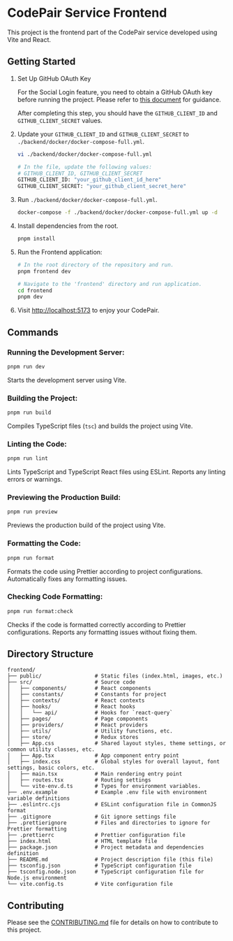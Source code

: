 # CodePair Service Frontend

This project is the frontend part of the CodePair service developed using Vite and React.

## Getting Started

1. Set Up GitHub OAuth Key

    For the Social Login feature, you need to obtain a GitHub OAuth key before running the project. Please refer to [this document](../docs/1_Set_Up_GitHub_OAuth_Key.md) for guidance.

    After completing this step, you should have the `GITHUB_CLIENT_ID` and `GITHUB_CLIENT_SECRET` values.

2. Update your `GITHUB_CLIENT_ID` and `GITHUB_CLIENT_SECRET` to `./backend/docker/docker-compose-full.yml`.

    ```bash
    vi ./backend/docker/docker-compose-full.yml

    # In the file, update the following values:
    # GITHUB_CLIENT_ID, GITHUB_CLIENT_SECRET
    GITHUB_CLIENT_ID: "your_github_client_id_here"
    GITHUB_CLIENT_SECRET: "your_github_client_secret_here"
    ```

3. Run `./backend/docker/docker-compose-full.yml`.

    ```bash
    docker-compose -f ./backend/docker/docker-compose-full.yml up -d
    ```

4. Install dependencies from the root.

    ```bash
    pnpm install
    ```

5. Run the Frontend application:

    ```bash
    # In the root directory of the repository and run.
    pnpm frontend dev

    # Navigate to the 'frontend' directory and run application.
    cd frontend
    pnpm dev
    ```

6. Visit [http://localhost:5173](http://localhost:5173) to enjoy your CodePair.

## Commands

### Running the Development Server:

```bash
pnpm run dev
```

Starts the development server using Vite.

### Building the Project:

```bash
pnpm run build
```

Compiles TypeScript files (`tsc`) and builds the project using Vite.

### Linting the Code:

```bash
pnpm run lint
```

Lints TypeScript and TypeScript React files using ESLint. Reports any linting errors or warnings.

### Previewing the Production Build:

```bash
pnpm run preview
```

Previews the production build of the project using Vite.

### Formatting the Code:

```bash
pnpm run format
```

Formats the code using Prettier according to project configurations. Automatically fixes any formatting issues.

### Checking Code Formatting:

```bash
pnpm run format:check
```

Checks if the code is formatted correctly according to Prettier configurations. Reports any formatting issues without fixing them.

## Directory Structure

```
frontend/
├── public/                 # Static files (index.html, images, etc.)
├── src/                    # Source code
│   ├── components/         # React components
│   ├── constants/          # Constants for project
│   ├── contexts/           # React contexts
│   ├── hooks/              # React hooks
│   │   └── api/            # Hooks for `react-query`
│   ├── pages/              # Page components
│   ├── providers/          # React providers
│   ├── utils/              # Utility functions, etc.
│   ├── store/              # Redux stores
│   ├── App.css             # Shared layout styles, theme settings, or common utility classes, etc.
│   ├── App.tsx             # App component entry point
│   ├── index.css           # Global styles for overall layout, font settings, basic colors, etc.
│   ├── main.tsx            # Main rendering entry point
│   ├── routes.tsx          # Routing settings
│   └── vite-env.d.ts       # Types for environment variables.
├── .env.example            # Example .env file with environment variable definitions
├── .eslintrc.cjs           # ESLint configuration file in CommonJS format
├── .gitignore              # Git ignore settings file
├── .prettierignore         # Files and directories to ignore for Prettier formatting
├── .prettierrc             # Prettier configuration file
├── index.html              # HTML template file
├── package.json            # Project metadata and dependencies definition
├── README.md               # Project description file (this file)
├── tsconfig.json           # TypeScript configuration file
├── tsconfig.node.json      # TypeScript configuration file for Node.js environment
└── vite.config.ts          # Vite configuration file
```

## Contributing

Please see the [CONTRIBUTING.md](../CONTRIBUTING.md) file for details on how to contribute to this project.
